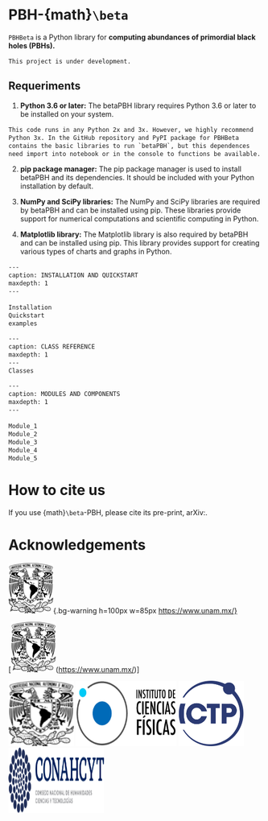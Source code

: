 # PBH-{math}`\beta`

`PBHBeta` is a Python library for **computing abundances of primordial black holes 
(PBHs).** 


```{warning}
This project is under development.
```

## Requeriments

1. **Python 3.6 or later:** The betaPBH library requires Python 3.6 or later to be installed on your system.

```{note}
This code runs in any Python 2x and 3x. However, we highly recommend Python 3x. In the GitHub repository and PyPI package for PBHBeta contains the basic libraries to run `betaPBH`, but this dependences need import into notebook or in the console to functions be available.
```

2. **pip package manager:** The pip package manager is used to install betaPBH and its dependencies. It should be included with your Python installation by default.

3. **NumPy and SciPy libraries:** The NumPy and SciPy libraries are required by betaPBH and can be installed using pip. These libraries provide support for numerical computations and scientific computing in Python.

4. **Matplotlib library:** The Matplotlib library is also required by betaPBH and can be installed using pip. This library provides support for creating various types of charts and graphs in Python.


```{toctree}
---
caption: INSTALLATION AND QUICKSTART
maxdepth: 1
---

Installation
Quickstart
examples
```

```{toctree}
---
caption: CLASS REFERENCE
maxdepth: 1 
---
Classes
```

```{toctree}
---
caption: MODULES AND COMPONENTS
maxdepth: 1
---

Module_1
Module_2
Module_3
Module_4
Module_5
```


# How to cite us

If you use {math}`\beta`-PBH, please cite its pre-print, arXiv:.


# Acknowledgements

![fishy](img/UNAM.png){.bg-warning h=100px w=85px https://www.unam.mx/}

[![fishy](img/UNAM.png)(https://www.unam.mx/)]


<img src="img/UNAM.png" alt="UNAM" height="130px" width="130px" class="bg-primary">
<img src="img/ICF.png" alt="ICF" height="130px" width="200px" class="bg-primary">
<img src="img/ICTP.svg" target="" alt="ICTP" height="130px" width="130px" class="bg-primary">
<img src="img/CONAHCYT.svg" alt="CONAHCYT" height="130px" width="190px" class="bg-primary">
